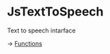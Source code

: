 # JsTextToSpeech


Text to speech intarface

-> [Functions](https://github.com/puutaro/CommandClick/tree/master/md/developer/js_interface/functions/JsTextToSpeech)
